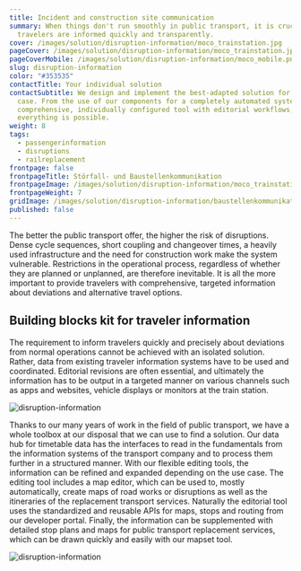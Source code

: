 ```yaml
---
title: Incident and construction site communication
summary: When things don't run smoothly in public transport, it is crucial that
  travelers are informed quickly and transparently.
cover: /images/solution/disruption-information/moco_trainstation.jpg
pageCover: /images/solution/disruption-information/moco_trainstation.jpg
pageCoverMobile: /images/solution/disruption-information/moco_mobile.png
slug: disruption-information
color: "#353535"
contactTitle: Your individual solution
contactSubtitle: We design and implement the best-adapted solution for your use
  case. From the use of our components for a completely automated system to a
  comprehensive, individually configured tool with editorial workflows,
  everything is possible.
weight: 8
tags:
  - passengerinformation
  - disruptions
  - railreplacement
frontpage: false
frontpageTitle: Störfall- und Baustellen­kommuni­kation
frontpageImage: /images/solution/disruption-information/moco_trainstation.jpg
frontpageWeight: 7
gridImage: /images/solution/disruption-information/baustellenkommunikation.png
published: false
---
```

The better the public transport offer, the higher the risk of disruptions. Dense cycle sequences, short coupling and changeover times, a heavily used infrastructure and the need for construction work make the system vulnerable. Restrictions in the operational process, regardless of whether they are planned or unplanned, are therefore inevitable. It is all the more important to provide travelers with comprehensive, targeted information about deviations and alternative travel options.

## Building blocks kit for traveler information

The requirement to inform travelers quickly and precisely about deviations from normal operations cannot be achieved with an isolated solution. Rather, data from existing traveler information systems have to be used and coordinated. Editorial revisions are often essential, and ultimately the information has to be output in a targeted manner on various channels such as apps and websites, vehicle displays or monitors at the train station.

![disruption-information](/images/solution/disruption-information/tracker-worldwide_n.png "disruption-information")

Thanks to our many years of work in the field of public transport, we have a whole toolbox at our disposal that we can use to find a solution. Our data hub for timetable data has the interfaces to read in the fundamentals from the information systems of the transport company and to process them further in a structured manner. With our flexible editing tools, the information can be refined and expanded depending on the use case. The editing tool includes a map editor, which can be used to, mostly automatically, create maps of road works or disruptions as well as the itineraries of the replacement transport services. Naturally the editorial tool uses the standardized and reusable APIs for maps, stops and routing from our developer portal. Finally, the information can be supplemented with detailed stop plans and maps for public transport replacement services, which can be drawn quickly and easily with our mapset tool.

![disruption-information](/images/solution/disruption-information/baustellenkommunikation_k.png "disruption-information")